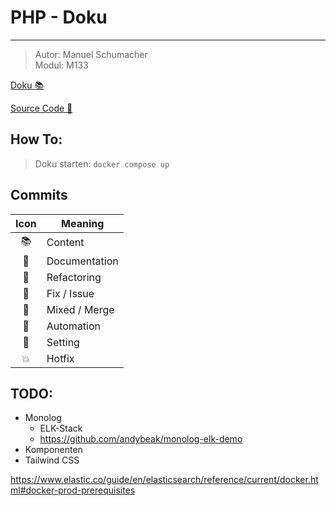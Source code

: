 # PHP - Doku

---

> Autor: Manuel Schumacher <br>
> Modul: M133

[Doku 📚](https://bztfinformatik.github.io/lernportfolio-21r8390-php/)

[Source Code 📂](https://github.com/bztfinformatik/lb1-21r8390)

## How To:

> Doku starten: `docker compose up`

## Commits

| Icon | Meaning       |
| :--: | ------------- |
|  📚  | Content       |
|  💬  | Documentation |
|  🦄  | Refactoring   |
|  🤡  | Fix / Issue   |
|  🥞  | Mixed / Merge |
|  👷  | Automation    |
|  📝  | Setting       |
|  💥  | Hotfix        |

## TODO:

-   Monolog
    -   ELK-Stack
    -   https://github.com/andybeak/monolog-elk-demo
-   Komponenten
-   Tailwind CSS

https://www.elastic.co/guide/en/elasticsearch/reference/current/docker.html#docker-prod-prerequisites
